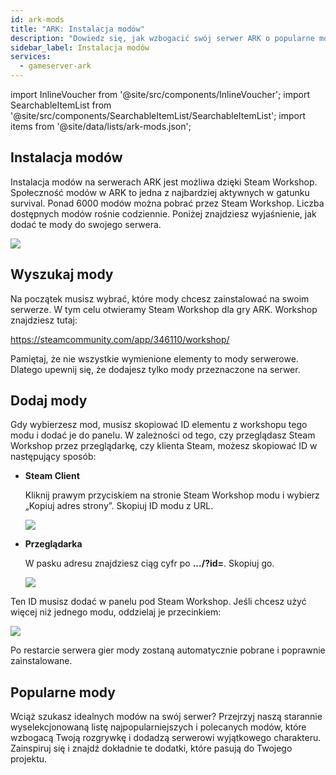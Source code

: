 ```yaml
---
id: ark-mods
title: "ARK: Instalacja modów"
description: "Dowiedz się, jak wzbogacić swój serwer ARK o popularne mody ze Steam Workshop i spersonalizować rozgrywkę → Sprawdź teraz"
sidebar_label: Instalacja modów
services:
  - gameserver-ark
---
```


import InlineVoucher from '@site/src/components/InlineVoucher';
import SearchableItemList from '@site/src/components/SearchableItemList/SearchableItemList';
import items from '@site/data/lists/ark-mods.json';

## Instalacja modów

Instalacja modów na serwerach ARK jest możliwa dzięki Steam Workshop. Społeczność modów w ARK to jedna z najbardziej aktywnych w gatunku survival. Ponad 6000 modów można pobrać przez Steam Workshop. Liczba dostępnych modów rośnie codziennie. Poniżej znajdziesz wyjaśnienie, jak dodać te mody do swojego serwera.

![](https://screensaver01.zap-hosting.com/index.php/s/rPT5rKaKtbxgJnr/preview)

<InlineVoucher />

## Wyszukaj mody

Na początek musisz wybrać, które mody chcesz zainstalować na swoim serwerze. W tym celu otwieramy Steam Workshop dla gry ARK. Workshop znajdziesz tutaj:

https://steamcommunity.com/app/346110/workshop/

Pamiętaj, że nie wszystkie wymienione elementy to mody serwerowe. Dlatego upewnij się, że dodajesz tylko mody przeznaczone na serwer.

## Dodaj mody

Gdy wybierzesz mod, musisz skopiować ID elementu z workshopu tego modu i dodać je do panelu. W zależności od tego, czy przeglądasz Steam Workshop przez przeglądarkę, czy klienta Steam, możesz skopiować ID w następujący sposób:

- **Steam Client**

  Kliknij prawym przyciskiem na stronie Steam Workshop modu i wybierz „Kopiuj adres strony”. Skopiuj ID modu z URL.

  ![](https://screensaver01.zap-hosting.com/index.php/s/tQAcSrYYBSRAZEf/preview)

- **Przeglądarka**

  W pasku adresu znajdziesz ciąg cyfr po **.../?id=**. Skopiuj go.

  ![](https://screensaver01.zap-hosting.com/index.php/s/HzZjRF7eb2maE6a/preview)

Ten ID musisz dodać w panelu pod Steam Workshop. Jeśli chcesz użyć więcej niż jednego modu, oddzielaj je przecinkiem:

![](https://screensaver01.zap-hosting.com/index.php/s/fc7piqsTJQoABeL/preview)

Po restarcie serwera gier mody zostaną automatycznie pobrane i poprawnie zainstalowane.

## Popularne mody

Wciąż szukasz idealnych modów na swój serwer? Przejrzyj naszą starannie wyselekcjonowaną listę najpopularniejszych i polecanych modów, które wzbogacą Twoją rozgrywkę i dodadzą serwerowi wyjątkowego charakteru. Zainspiruj się i znajdź dokładnie te dodatki, które pasują do Twojego projektu.

<SearchableItemList items={items} />

<InlineVoucher />